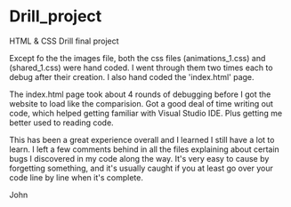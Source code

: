 # Drill_project
HTML &amp; CSS Drill final project

Except fo the the images file, both the css files (animations_1.css) and (shared_1.css) were hand coded.
I went through them two times each to debug after their creation. I also hand coded the 'index.html' page.

The index.html page took about 4 rounds of debugging before I got the website to load like the comparision.
Got a good deal of time writing out code, which helped getting familiar with Visual Studio IDE. Plus getting me better used to reading code.

This has been a great experience overall and I learned I still have a lot to learn. I left a few comments behind in all the files 
explaining about certain bugs I discovered in my code along the way. It's very easy to cause by forgetting something, and it's 
usually caught if you at least go over your code line by line when it's complete.

John
